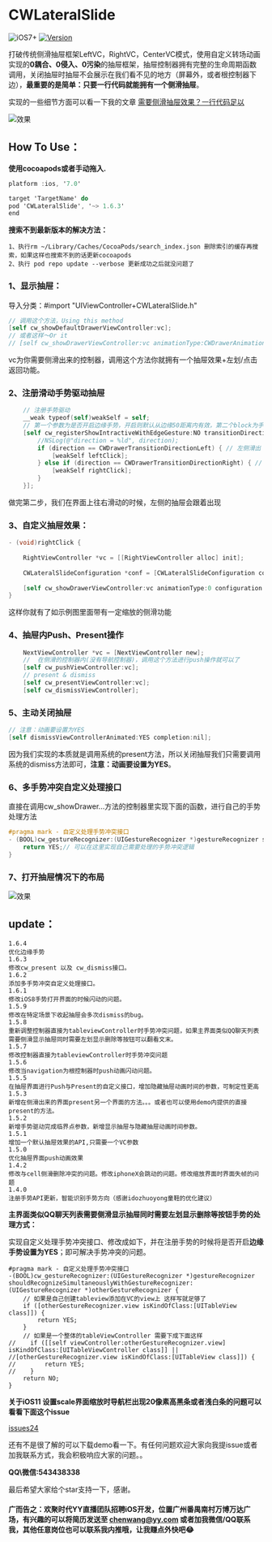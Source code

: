 # CWLateralSlide
![iOS7+](https://img.shields.io/badge/iOS-7%2B-orange.svg)
[![Version](https://img.shields.io/cocoapods/v/CWLateralSlide.svg?style=flat)](https://cocoapods.org/pods/CWLateralSlide)

打破传统侧滑抽屉框架LeftVC，RightVC，CenterVC模式，使用自定义转场动画实现的**0耦合、0侵入、0污染**的抽屉框架，抽屉控制器拥有完整的生命周期函数调用，关闭抽屉时抽屉不会展示在我们看不见的地方（屏幕外，或者根控制器下边），**最重要的是简单：只要一行代码就能拥有一个侧滑抽屉**。

实现的一些细节方面可以看一下我的文章
[需要侧滑抽屉效果？一行代码足以](https://juejin.im/post/5a444b94518825698e7259f6) 

    
![效果](https://github.com/ChavezChen/CWLateralSlide/blob/master/示例图.gif)

## How To Use：
**使用cocoapods或者手动拖入.**
```objective-c
platform :ios, '7.0'

target 'TargetName' do
pod 'CWLateralSlide', '~> 1.6.3'
end
```
**搜索不到最新版本的解决方法：**
```
1、执行rm ~/Library/Caches/CocoaPods/search_index.json 删除索引的缓存再搜索，如果这样也搜索不到的话更新cocoapods
2、执行 pod repo update --verbose 更新成功之后就没问题了
```
### 1、显示抽屉：
导入分类：#import "UIViewController+CWLateralSlide.h" 
```objective-c
// 调用这个方法，Using this method
[self cw_showDefaultDrawerViewController:vc];
// 或者这样～Or it
// [self cw_showDrawerViewController:vc animationType:CWDrawerAnimationTypeDefault configuration:nil];
```
vc为你需要侧滑出来的控制器，调用这个方法你就拥有一个抽屉效果+左划/点击返回功能。

### 2、注册滑动手势驱动抽屉
```objective-c
    // 注册手势驱动
    __weak typeof(self)weakSelf = self;
    // 第一个参数为是否开启边缘手势，开启则默认从边缘50距离内有效，第二个block为手势过程中我们希望做的操作
    [self cw_registerShowIntractiveWithEdgeGesture:NO transitionDirectionAutoBlock:^(CWDrawerTransitionDirection direction) {
        //NSLog(@"direction = %ld", direction);
        if (direction == CWDrawerTransitionDirectionLeft) { // 左侧滑出
            [weakSelf leftClick];
        } else if (direction == CWDrawerTransitionDirectionRight) { // 右侧滑出
            [weakSelf rightClick];
        }
    }];
```
做完第二步，我们在界面上往右滑动的时候，左侧的抽屉会跟着出现

### 3、自定义抽屉效果：
```objective-c
- (void)rightClick {
    
    RightViewController *vc = [[RightViewController alloc] init];
    
    CWLateralSlideConfiguration *conf = [CWLateralSlideConfiguration configurationWithDistance:0 maskAlpha:0.4 scaleY:0.8 direction:CWDrawerTransitionDirectionRight backImage:[UIImage imageNamed:@"back.jpg"]];
    
    [self cw_showDrawerViewController:vc animationType:0 configuration:conf];
}
```
这样你就有了如示例图里面带有一定缩放的侧滑功能

### 4、抽屉内Push、Present操作
```objective-c
    NextViewController *vc = [NextViewController new];
    //  在侧滑的控制器内(没有导航控制器)，调用这个方法进行push操作就可以了
    [self cw_pushViewController:vc];
    // present & dismiss
    [self cw_presentViewController:vc];
    [self cw_dismissViewController];
```
### 5、主动关闭抽屉
```objective-c
// 注意：动画要设置为YES
[self dismissViewControllerAnimated:YES completion:nil];
```
因为我们实现的本质就是调用系统的present方法，所以关闭抽屉我们只需要调用系统的dismiss方法即可，**注意：动画要设置为YES**。
### 6、多手势冲突自定义处理接口
直接在调用cw_showDrawer...方法的控制器里实现下面的函数，进行自己的手势处理方法
```objective-c
#pragma mark - 自定义处理手势冲突接口
- (BOOL)cw_gestureRecognizer:(UIGestureRecognizer *)gestureRecognizer shouldRecognizeSimultaneouslyWithGestureRecognizer:(UIGestureRecognizer *)otherGestureRecognizer {
    return YES;// 可以在这里实现自己需要处理的手势冲突逻辑
}
```
### 7、打开抽屉情况下的布局
![效果](https://github.com/ChavezChen/CWLateralSlide/blob/master/layoutImage/allLayout.png)

## update：
```
1.6.4
优化边缘手势
1.6.3
修改cw_present 以及 cw_dismiss接口。
1.6.2
添加多手势冲突自定义处理接口。
1.6.1
修改iOS8手势打开界面的时候闪动的问题。
1.5.9
修改在特定场景下收起抽屉会多次dismiss的bug。
1.5.8
重新调整控制器直接为tableviewController时手势冲突问题，如果主界面类似QQ聊天列表需要侧滑显示抽屉同时需要左划显示删除等按钮可以翻看文末。
1.5.7
修改控制器直接为tableviewController时手势冲突问题
1.5.6
修改当navigation为根控制器时push动画闪动问题。
1.5.5
在抽屉界面进行Push与Present的自定义接口，增加隐藏抽屉动画时间的参数，可制定性更高
1.5.3
新增在侧滑出来的界面present另一个界面的方法。。。或者也可以使用demo内提供的直接present的方法。
1.5.2
新增手势驱动完成临界点参数，新增显示抽屉与隐藏抽屉动画时间参数。
1.5.1
增加一个默认抽屉效果的API,只需要一个VC参数
1.5.0
优化抽屉界面push动画效果
1.4.2
修改与cell侧滑删除冲突的问题。修改iphoneX会跳动的问题。修改缩放界面时界面失帧的问题
1.4.0
注册手势API更新，智能识别手势方向（感谢idozhuoyong童鞋的优化建议）
```

**主界面类似QQ聊天列表需要侧滑显示抽屉同时需要左划显示删除等按钮手势的处理方式：**

实现自定义处理手势冲突接口、修改成如下，并在注册手势的时候将是否开启**边缘手势设置为YES**；即可解决手势冲突的问题。
```
#pragma mark - 自定义处理手势冲突接口
-(BOOL)cw_gestureRecognizer:(UIGestureRecognizer *)gestureRecognizer shouldRecognizeSimultaneouslyWithGestureRecognizer:(UIGestureRecognizer *)otherGestureRecognizer {
    // 如果是自己创建tableview添加在VC的view上 这样写就足够了
    if ([otherGestureRecognizer.view isKindOfClass:[UITableView class]]) {
        return YES;
    }
    // 如果是一个整体的tableViewController 需要下成下面这样
//    if ([[self viewController:otherGestureRecognizer.view] isKindOfClass:[UITableViewController class]] || //[otherGestureRecognizer.view isKindOfClass:[UITableView class]]) {
//        return YES;
//    }
    return NO;
}
```
**关于iOS11 设置scale界面缩放时导航栏出现20像素高黑条或者浅白条的问题可以看看下面这个issue**

[issues24](https://github.com/ChavezChen/CWLateralSlide/issues/24) 

还有不是很了解的可以下载demo看一下。有任何问题欢迎大家向我提issue或者加我联系方式，我会积极响应大家的问题。。

**QQ\微信:543438338**

最后希望大家给个star支持一下，感谢。  
#### 广而告之：欢聚时代YY直播团队招聘iOS开发，位置广州番禺南村万博万达广场，有兴趣的可以将简历发送至 chenwang@yy.com 或者加我微信/QQ联系我，其他任意岗位也可以联系我内推哦，让我赚点外快吧😂
